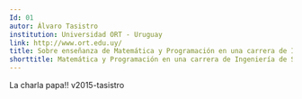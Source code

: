 ```yaml
---
Id: 01
autor: Álvaro Tasistro
institution: Universidad ORT - Uruguay
link: http://www.ort.edu.uy/
title: Sobre enseñanza de Matemática y Programación en una carrera de Ingeniería de Software
shorttitle: Matemática y Programación en una carrera de Ingeniería de Software
---
```


La charla papa!!
v2015-tasistro

